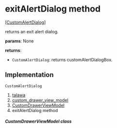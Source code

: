 
<div>

# exitAlertDialog method

</div>


[[CustomAlertDialog](../../widgets_custom_alert_dialog/CustomAlertDialog-class.md)]




returns an exit alert dialog.

**params**: None

**returns**:

-   `CustomAlertDialog`: returns customAlertDialogBox.



## Implementation

``` language-dart
CustomAlertDialog  
```







1.  [talawa](../../index.md)
2.  [custom_drawer_view_model](../../view_model_widgets_view_models_custom_drawer_view_model/)
3.  [CustomDrawerViewModel](../../view_model_widgets_view_models_custom_drawer_view_model/CustomDrawerViewModel-class.md)
4.  exitAlertDialog method

##### CustomDrawerViewModel class








